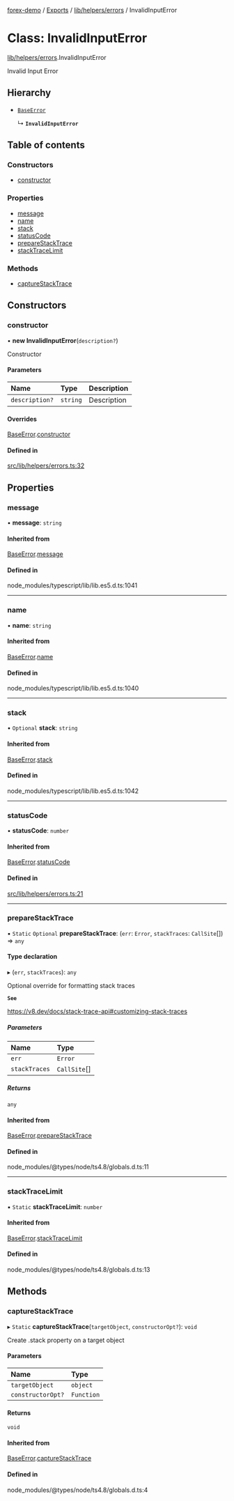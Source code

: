 [forex-demo](../README.md) / [Exports](../modules.md) / [lib/helpers/errors](../modules/lib_helpers_errors.md) / InvalidInputError

# Class: InvalidInputError

[lib/helpers/errors](../modules/lib_helpers_errors.md).InvalidInputError

Invalid Input Error

## Hierarchy

- [`BaseError`](lib_helpers_errors.BaseError.md)

  ↳ **`InvalidInputError`**

## Table of contents

### Constructors

- [constructor](lib_helpers_errors.InvalidInputError.md#constructor)

### Properties

- [message](lib_helpers_errors.InvalidInputError.md#message)
- [name](lib_helpers_errors.InvalidInputError.md#name)
- [stack](lib_helpers_errors.InvalidInputError.md#stack)
- [statusCode](lib_helpers_errors.InvalidInputError.md#statuscode)
- [prepareStackTrace](lib_helpers_errors.InvalidInputError.md#preparestacktrace)
- [stackTraceLimit](lib_helpers_errors.InvalidInputError.md#stacktracelimit)

### Methods

- [captureStackTrace](lib_helpers_errors.InvalidInputError.md#capturestacktrace)

## Constructors

### constructor

• **new InvalidInputError**(`description?`)

Constructor

#### Parameters

| Name           | Type     | Description |
| :------------- | :------- | :---------- |
| `description?` | `string` | Description |

#### Overrides

[BaseError](lib_helpers_errors.BaseError.md).[constructor](lib_helpers_errors.BaseError.md#constructor)

#### Defined in

[src/lib/helpers/errors.ts:32](https://github.com/suphero/forex-demo/blob/2d16766/src/lib/helpers/errors.ts#L32)

## Properties

### message

• **message**: `string`

#### Inherited from

[BaseError](lib_helpers_errors.BaseError.md).[message](lib_helpers_errors.BaseError.md#message)

#### Defined in

node_modules/typescript/lib/lib.es5.d.ts:1041

---

### name

• **name**: `string`

#### Inherited from

[BaseError](lib_helpers_errors.BaseError.md).[name](lib_helpers_errors.BaseError.md#name)

#### Defined in

node_modules/typescript/lib/lib.es5.d.ts:1040

---

### stack

• `Optional` **stack**: `string`

#### Inherited from

[BaseError](lib_helpers_errors.BaseError.md).[stack](lib_helpers_errors.BaseError.md#stack)

#### Defined in

node_modules/typescript/lib/lib.es5.d.ts:1042

---

### statusCode

• **statusCode**: `number`

#### Inherited from

[BaseError](lib_helpers_errors.BaseError.md).[statusCode](lib_helpers_errors.BaseError.md#statuscode)

#### Defined in

[src/lib/helpers/errors.ts:21](https://github.com/suphero/forex-demo/blob/2d16766/src/lib/helpers/errors.ts#L21)

---

### prepareStackTrace

▪ `Static` `Optional` **prepareStackTrace**: (`err`: `Error`, `stackTraces`: `CallSite`[]) => `any`

#### Type declaration

▸ (`err`, `stackTraces`): `any`

Optional override for formatting stack traces

**`See`**

https://v8.dev/docs/stack-trace-api#customizing-stack-traces

##### Parameters

| Name          | Type         |
| :------------ | :----------- |
| `err`         | `Error`      |
| `stackTraces` | `CallSite`[] |

##### Returns

`any`

#### Inherited from

[BaseError](lib_helpers_errors.BaseError.md).[prepareStackTrace](lib_helpers_errors.BaseError.md#preparestacktrace)

#### Defined in

node_modules/@types/node/ts4.8/globals.d.ts:11

---

### stackTraceLimit

▪ `Static` **stackTraceLimit**: `number`

#### Inherited from

[BaseError](lib_helpers_errors.BaseError.md).[stackTraceLimit](lib_helpers_errors.BaseError.md#stacktracelimit)

#### Defined in

node_modules/@types/node/ts4.8/globals.d.ts:13

## Methods

### captureStackTrace

▸ `Static` **captureStackTrace**(`targetObject`, `constructorOpt?`): `void`

Create .stack property on a target object

#### Parameters

| Name              | Type       |
| :---------------- | :--------- |
| `targetObject`    | `object`   |
| `constructorOpt?` | `Function` |

#### Returns

`void`

#### Inherited from

[BaseError](lib_helpers_errors.BaseError.md).[captureStackTrace](lib_helpers_errors.BaseError.md#capturestacktrace)

#### Defined in

node_modules/@types/node/ts4.8/globals.d.ts:4
